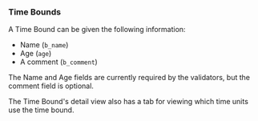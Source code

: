 ### Time Bounds

A Time Bound can be given the following information:

- Name (`b_name`)
- Age (`age`)
- A comment (`b_comment`)

The Name and Age fields are currently required by the validators, but the comment field is optional.

The Time Bound's detail view also has a tab for viewing which time units use the time bound.
